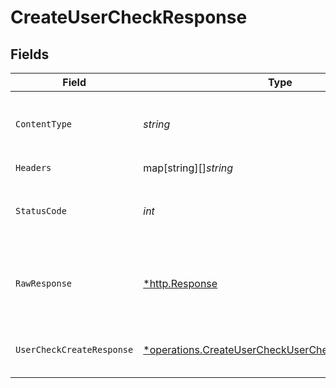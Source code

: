 # CreateUserCheckResponse


## Fields

| Field                                                                                                                          | Type                                                                                                                           | Required                                                                                                                       | Description                                                                                                                    |
| ------------------------------------------------------------------------------------------------------------------------------ | ------------------------------------------------------------------------------------------------------------------------------ | ------------------------------------------------------------------------------------------------------------------------------ | ------------------------------------------------------------------------------------------------------------------------------ |
| `ContentType`                                                                                                                  | *string*                                                                                                                       | :heavy_check_mark:                                                                                                             | HTTP response content type for this operation                                                                                  |
| `Headers`                                                                                                                      | map[string][]*string*                                                                                                          | :heavy_check_mark:                                                                                                             | N/A                                                                                                                            |
| `StatusCode`                                                                                                                   | *int*                                                                                                                          | :heavy_check_mark:                                                                                                             | HTTP response status code for this operation                                                                                   |
| `RawResponse`                                                                                                                  | [*http.Response](https://pkg.go.dev/net/http#Response)                                                                         | :heavy_check_mark:                                                                                                             | Raw HTTP response; suitable for custom response parsing                                                                        |
| `UserCheckCreateResponse`                                                                                                      | [*operations.CreateUserCheckUserCheckCreateResponse](../../../pkg/models/operations/createusercheckusercheckcreateresponse.md) | :heavy_minus_sign:                                                                                                             | The request has been successfully accepted.                                                                                    |
